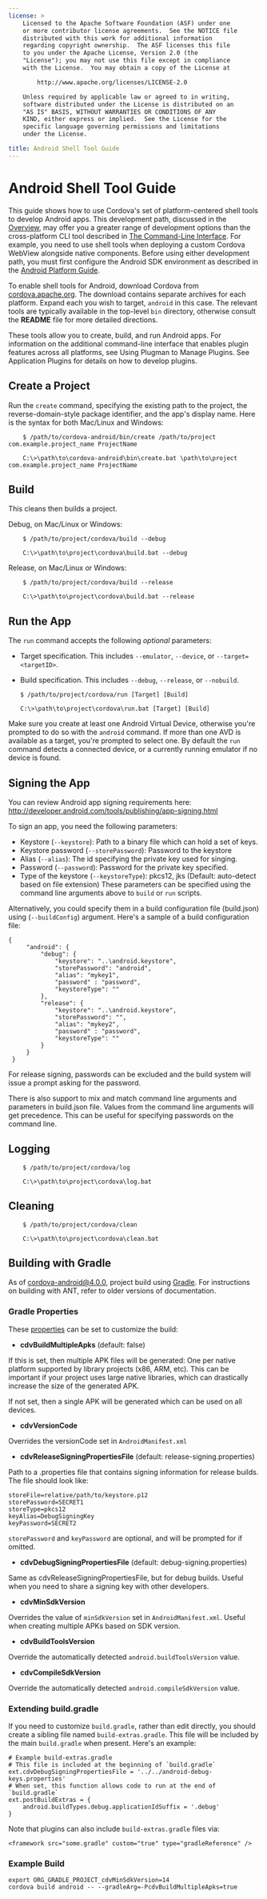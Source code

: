 ```yaml
---
license: >
    Licensed to the Apache Software Foundation (ASF) under one
    or more contributor license agreements.  See the NOTICE file
    distributed with this work for additional information
    regarding copyright ownership.  The ASF licenses this file
    to you under the Apache License, Version 2.0 (the
    "License"); you may not use this file except in compliance
    with the License.  You may obtain a copy of the License at

        http://www.apache.org/licenses/LICENSE-2.0

    Unless required by applicable law or agreed to in writing,
    software distributed under the License is distributed on an
    "AS IS" BASIS, WITHOUT WARRANTIES OR CONDITIONS OF ANY
    KIND, either express or implied.  See the License for the
    specific language governing permissions and limitations
    under the License.

title: Android Shell Tool Guide
---
```


# Android Shell Tool Guide

This guide shows how to use Cordova's set of platform-centered shell
tools to develop Android apps. This development path, discussed in the
[Overview](../../overview/index.html), may offer you a greater range of development options than
the cross-platform CLI tool described in [The Command-Line Interface](../../cli/index.html).
For example, you need to use shell tools when deploying a custom
Cordova WebView alongside native components.  Before using either
development path, you must first configure the Android SDK environment
as described in the [Android Platform Guide](index.html).

To enable shell tools for Android, download Cordova from
[cordova.apache.org](http://cordova.apache.org). The download contains
separate archives for each platform. Expand each you wish to target,
`android` in this case. The relevant tools are typically available in
the top-level `bin` directory, otherwise consult the __README__ file
for more detailed directions.

These tools allow you to create, build, and run Android apps.  For
information on the additional command-line interface that enables
plugin features across all platforms, see Using Plugman to Manage
Plugins. See Application Plugins for details on how to develop
plugins.

## Create a Project

Run the `create` command, specifying the existing path to the project,
the reverse-domain-style package identifier, and the app's display
name.  Here is the syntax for both Mac/Linux and Windows:

        $ /path/to/cordova-android/bin/create /path/to/project com.example.project_name ProjectName

        C:\>\path\to\cordova-android\bin\create.bat \path\to\project com.example.project_name ProjectName

## Build

This cleans then builds a project.

Debug, on Mac/Linux or Windows:

        $ /path/to/project/cordova/build --debug

        C:\>\path\to\project\cordova\build.bat --debug

Release, on Mac/Linux or Windows:

        $ /path/to/project/cordova/build --release

        C:\>\path\to\project\cordova\build.bat --release

## Run the App

The `run` command accepts the following _optional_ parameters:

  * Target specification. This includes `--emulator`, `--device`, or `--target=<targetID>`.

  * Build specification. This includes `--debug`, `--release`, or `--nobuild`.

        $ /path/to/project/cordova/run [Target] [Build]

        C:\>\path\to\project\cordova\run.bat [Target] [Build]

Make sure you create at least one Android Virtual Device, otherwise
you're prompted to do so with the `android` command.  If more than one
AVD is available as a target, you're prompted to select one. By
default the `run` command detects a connected device, or a currently
running emulator if no device is found.

## Signing the App

You can review Android app signing requirements here: http://developer.android.com/tools/publishing/app-signing.html

To sign an app, you need the following parameters:
  * Keystore (`--keystore`): Path to a binary file which can hold a set of keys.
  * Keystore password (`--storePassword`): Password to the keystore
  * Alias (`--alias`): The id specifying the private key used for singing.
  * Password (`--password`): Password for the private key specified.
  * Type of the keystore (`--keystoreType`): pkcs12, jks (Default: auto-detect based on file extension)
These parameters can be specified using the command line arguments above to `build` or `run` scripts.

Alternatively, you could specify them in a build configuration file (build.json) using (`--buildConfig`) argument. Here's a sample of a build configuration file:

    {
         "android": {
             "debug": {
                 "keystore": "..\android.keystore",
                 "storePassword": "android",
                 "alias": "mykey1",
                 "password" : "password",
                 "keystoreType": ""
             },
             "release": {
                 "keystore": "..\android.keystore",
                 "storePassword": "",
                 "alias": "mykey2",
                 "password" : "password",
                 "keystoreType": ""
             }
         }
     }

For release signing, passwords can be excluded and the build system will issue a prompt asking for the password.

There is also support to mix and match command line arguments and parameters in build.json file. Values from the command line arguments will get precedence. This can be useful for specifying passwords on the command line. 

## Logging

        $ /path/to/project/cordova/log

        C:\>\path\to\project\cordova\log.bat

## Cleaning

        $ /path/to/project/cordova/clean

        C:\>\path\to\project\cordova\clean.bat

## Building with Gradle

As of cordova-android@4.0.0, project build using [Gradle](http://www.gradle.org/).
For instructions on building with ANT, refer to older versions of documentation.

### Gradle Properties

These [properties](http://www.gradle.org/docs/current/userguide/tutorial_this_and_that.html)
can be set to customize the build:

  * **cdvBuildMultipleApks** (default: false)

  If this is set, then multiple APK files will be generated: One per native
  platform supported by library projects (x86, ARM, etc). This can be important
  if your project uses large native libraries, which can drastically increase
  the size of the generated APK.

  If not set, then a single APK will be generated which can be used on all devices.

  * **cdvVersionCode**

  Overrides the versionCode set in `AndroidManifest.xml`

  * **cdvReleaseSigningPropertiesFile** (default: release-signing.properties)

  Path to a .properties file that contains signing information for release builds.
  The file should look like:
  ```
  storeFile=relative/path/to/keystore.p12
  storePassword=SECRET1
  storeType=pkcs12
  keyAlias=DebugSigningKey
  keyPassword=SECRET2
  ```

  `storePassword` and `keyPassword` are optional, and will be prompted for if omitted.

  * **cdvDebugSigningPropertiesFile** (default: debug-signing.properties)

  Same as cdvReleaseSigningPropertiesFile, but for debug builds. Useful when you need
  to share a signing key with other developers.

  * **cdvMinSdkVersion**

  Overrides the value of `minSdkVersion` set in `AndroidManifest.xml`. Useful when
  creating multiple APKs based on SDK version.

  * **cdvBuildToolsVersion**

  Override the automatically detected `android.buildToolsVersion` value.

  * **cdvCompileSdkVersion**

  Override the automatically detected `android.compileSdkVersion` value.


### Extending build.gradle

If you need to customize `build.gradle`, rather than edit directly, you should create
a sibling file named `build-extras.gradle`. This file will be included by the main
`build.gradle` when present. Here's an example:

    # Example build-extras.gradle
    # This file is included at the beginning of `build.gradle`
    ext.cdvDebugSigningPropertiesFile = '../../android-debug-keys.properties'
    # When set, this function allows code to run at the end of `build.gradle`
    ext.postBuildExtras = {
        android.buildTypes.debug.applicationIdSuffix = '.debug'
    }

Note that plugins can also include `build-extras.gradle` files via:

    <framework src="some.gradle" custom="true" type="gradleReference" />

### Example Build

    export ORG_GRADLE_PROJECT_cdvMinSdkVersion=14
    cordova build android -- --gradleArg=-PcdvBuildMultipleApks=true

